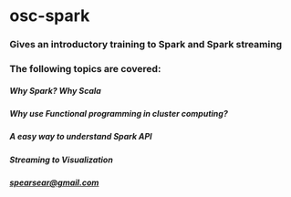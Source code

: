 # osc-spark
### Gives an introductory training to Spark and Spark streaming
### The following topics are covered:
##### Why Spark? Why Scala
##### Why use Functional programming in cluster computing?
##### A easy way to understand Spark API
##### Streaming to Visualization
#####
##### spearsear@gmail.com
